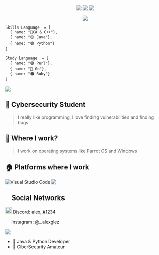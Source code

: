 <div align="center">
  <img src="https://img.shields.io/badge/c-%2300599C.svg?style=for-the-badge&logo=c&logoColor=white">
  <img src="https://img.shields.io/badge/java-%23ED8B00.svg?style=for-the-badge&logo=java&logoColor=white">
  <img src="https://img.shields.io/badge/-Python-98b982?style=for-the-badge&logo=python&logoColor=98b982&labelColor=282828">
  
</div>
</p>

<p>
  <div align="center">
    <img src="https://readme-typing-svg.herokuapp.com?lines=Hello,+I+am+alex,,">
   </div>
    </p>
    


```
Skills Language  = [
  { name: "🔵C# & C++"},
  { name: "🟡 Java"},
  { name: "🟢 Python"}
]
```

```
Study Language  = [
  { name: "🟣 Perl"},
  { name: "🔴 Go"},
  { name: "🟤 Ruby"}
]
```
  

<a href="https://github.com/LucidCode007"><img src="https://user-images.githubusercontent.com/73097560/115834477-dbab4500-a447-11eb-908a-139a6edaec5c.gif"></a>

## 📐 Cybersecurity Student

>  I really like programming, I love finding vulnerabilities and finding bugs 

## 💼 Where I work?

> I work on operating systems like Parrot OS and Windows

## 🏠 Platforms where I work
<img align="left" alt="Visual Studio Code" src="https://img.shields.io/badge/-Visual%20Studio%20Code-blue?style=for-the-badge&logo=Visual%20Studio%20Code&logoColor=white"/>



<a href="https://github.com/LucidCode007"><img src="https://user-images.githubusercontent.com/73097560/115834477-dbab4500-a447-11eb-908a-139a6edaec5c.gif"></a>

<h2><img src="https://emoji.gg/assets/emoji/1343-arrowright.png" height="15px"> Social Networks </h2>


<p><img src="https://cdn3.emoji.gg/emojis/3318-dripdiscordlogo.gif" height="20px"> Discord: alex,,#1234</p>

<p><img src="https://cdn3.emoji.gg/emojis/8936-instagram-animated.gif" height="15px"> Instagram: @_.alexglez </p>



<a href="https://github.com/LucidCode007"><img src="https://user-images.githubusercontent.com/73097560/115834477-dbab4500-a447-11eb-908a-139a6edaec5c.gif"></a>
  
  
- 🍷 Java & Python Developer
- 🐍 CiberSecurity Amateur
  
